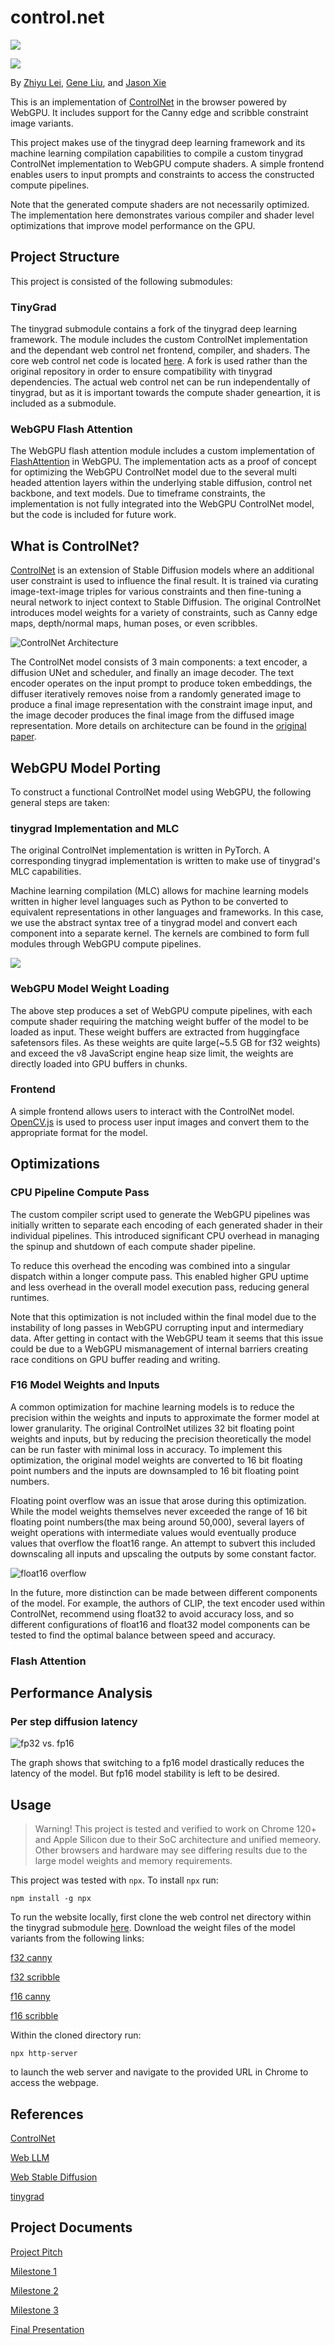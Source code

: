 # control.net

![](./img/cn_scribble_in_out.png)

![](./img/cn_canny_in_out.png)

By [Zhiyu Lei](https://www.linkedin.com/in/zhiyu-lei/), [Gene Liu](https://www.linkedin.com/in/gene-l-3108641a3/), and [Jason Xie](https://www.jchunx.dev)

This is an implementation of [ControlNet](https://github.com/lllyasviel/ControlNet) in the browser powered by WebGPU. It includes support for the Canny edge and scribble constraint image variants.

This project makes use of the tinygrad deep learning framework and its machine learning compilation capabilities to compile a custom tinygrad ControlNet implementation to WebGPU compute shaders. A simple frontend enables users to input prompts and constraints to access the constructed compute pipelines.

Note that the generated compute shaders are not necessarily optimized. The implementation here demonstrates various compiler and shader level optimizations that improve model performance on the GPU.

## Project Structure

This project is consisted of the following submodules:

### TinyGrad

The tinygrad submodule contains a fork of the tinygrad deep learning framework. The module includes the custom ControlNet implementation and the dependant web control net frontend, compiler, and shaders. The core web control net code is located [here](https://github.com/JChunX/tinygrad/tree/web-control-net/examples/webgpu/controlnet). A fork is used rather than the original repository in order to ensure compatibility with tinygrad dependencies. The actual web control net can be run independentally of tinygrad, but as it is important towards the compute shader geneartion, it is included as a submodule.

### WebGPU Flash Attention

The WebGPU flash attention module includes a custom implementation of [FlashAttention](https://arxiv.org/abs/2205.14135) in WebGPU. The implementation acts as a proof of concept for optimizing the WebGPU ControlNet model due to the several multi headed attention layers within the underlying stable diffusion, control net backbone, and text models. Due to timeframe constraints, the implementation is not fully integrated into the WebGPU ControlNet model, but the code is included for future work.

## What is ControlNet?

[ControlNet](https://github.com/lllyasviel/ControlNet) is an extension of Stable Diffusion models where an additional user constraint is used to influence the final result. It is trained via curating image-text-image triples for various constraints and then fine-tuning a neural network to inject context to Stable Diffusion. The original ControlNet introduces model weights for a variety of constraints, such as Canny edge maps, depth/normal maps, human poses, or even scribbles.

![ControlNet Architecture](https://huggingface.co/lllyasviel/control_v11p_sd15_softedge/resolve/main/sd.png)

The ControlNet model consists of 3 main components: a text encoder, a diffusion UNet and scheduler, and finally an image decoder. The text encoder operates on the input prompt to produce token embeddings, the diffuser iteratively removes noise from a randomly generated image to produce a final image representation with the constraint image input, and the image decoder produces the final image from the diffused image representation. More details on architecture can be found in the [original paper](https://arxiv.org/abs/2302.05543).

## WebGPU Model Porting

To construct a functional ControlNet model using WebGPU, the following general steps are taken:

### tinygrad Implementation and MLC

The original ControlNet implementation is written in PyTorch. A corresponding tinygrad implementation is written to make use of tinygrad's MLC capabilities.

Machine learning compilation (MLC) allows for machine learning models written in higher level languages such as Python to be converted to equivalent representations in other languages and frameworks. In this case, we use the abstract syntax tree of a tinygrad model and convert each component into a separate kernel. The kernels are combined to form full modules through WebGPU compute pipelines.

![](./img/tg_mlc.png)

### WebGPU Model Weight Loading

The above step produces a set of WebGPU compute pipelines, with each compute shader requiring the matching weight buffer of the model to be loaded as input. These weight buffers are extracted from huggingface safetensors files. As these weights are quite large(~5.5 GB for f32 weights) and exceed the v8 JavaScript engine heap size limit, the weights are directly loaded into GPU buffers in chunks.

### Frontend

A simple frontend allows users to interact with the ControlNet model. [OpenCV.js](https://docs.opencv.org/3.4/d5/d10/tutorial_js_root.html) is used to process user input images and convert them to the appropriate format for the model.

## Optimizations

### CPU Pipeline Compute Pass

The custom compiler script used to generate the WebGPU pipelines was initially written to separate each encoding of each generated shader in their individual pipelines. This introduced significant CPU overhead in managing the spinup and shutdown of each compute shader pipeline.

To reduce this overhead the encoding was combined into a singular dispatch within a longer compute pass. This enabled higher GPU uptime and less overhead in the overall model execution pass, reducing general runtimes.

Note that this optimization is not included within the final model due to the instability of long passes in WebGPU corrupting input and intermediary data. After getting in contact with the WebGPU team it seems that this issue could be due to a WebGPU mismanagement of internal barriers creating race conditions on GPU buffer reading and writing.

### F16 Model Weights and Inputs

A common optimization for machine learning models is to reduce the precision within the weights and inputs to approximate the former model at lower granularity. The original ControlNet utilizes 32 bit floating point weights and inputs, but by reducing the precision theoretically the model can be run faster with minimal loss in accuracy. To implement this optimization, the original model weights are converted to 16 bit floating point numbers and the inputs are downsampled to 16 bit floating point numbers.

Floating point overflow was an issue that arose during this optimization. While the model weights themselves never exceeded the range of 16 bit floating point numbers(the max being around 50,000), several layers of weight operations with intermediate values would eventually produce values that overflow the float16 range. An attempt to subvert this included downscaling all inputs and upscaling the outputs by some constant factor.

![float16 overflow](img/fp16_bugged.png)

In the future, more distinction can be made between different components of the model. For example, the authors of CLIP, the text encoder used within ControlNet, recommend using float32 to avoid accuracy loss, and so different configurations of float16 and float32 model components can be tested to find the optimal balance between speed and accuracy.

### Flash Attention

## Performance Analysis

### Per step diffusion latency
![fp32 vs. fp16](img/fp_perf.png)

The graph shows that switching to a fp16 model drastically reduces the latency of the model. But fp16 model stability is left to be desired.

## Usage

> Warning! This project is tested and verified to work on Chrome 120+ and Apple Silicon due to their SoC architecture and unified memeory. Other browsers and hardware may see differing results due to the large model weights and memory requirements.

This project was tested with `npx`. To install `npx` run:

`npm install -g npx`

To run the website locally, first clone the web control net directory within the tinygrad submodule [here](https://github.com/JChunX/tinygrad/tree/web-control-net/examples/webgpu/controlnet). Download the weight files of the model variants from the following links:

[f32 canny](https://www.dropbox.com/scl/fi/6yhpbdqf7q9xvyhkhqg0h/net_canny.safetensors?rlkey=rz9vrb0a3gz2lvomtqbb1j6cw&dl=0)

[f32 scribble](https://www.dropbox.com/scl/fi/ka2gca8qwucmhi8z8ezo9/net_scribble.safetensors?rlkey=tyoo7fgen92l54i72sv14ounm&dl=0)

[f16 canny](https://www.dropbox.com/scl/fi/uoc4c04wvjeied32mzg9z/net_f16_canny.safetensors?rlkey=g6su0zwhky07j8suhivh3gllr&dl=0)

[f16 scribble](https://www.dropbox.com/scl/fi/3rr6qdt0y13f1hcgl0sfs/net_f16_scribble.safetensors?rlkey=55n5g3uokgjufum0gibur5p1s&dl=0)

Within the cloned directory run:

`npx http-server`

to launch the web server and navigate to the provided URL in Chrome to access the webpage.

## References

[ControlNet](https://github.com/lllyasviel/ControlNet)

[Web LLM](https://github.com/mlc-ai/web-llm)

[Web Stable Diffusion](https://github.com/mlc-ai/web-stable-diffusion)

[tinygrad](https://github.com/tinygrad/tinygrad)

## Project Documents

[Project Pitch](https://docs.google.com/document/d/1SE9JiwvdWxYVsqpN36UzVU4ws0QDpKga8wy8crXqA4c/edit?usp=sharing)

[Milestone 1](https://docs.google.com/presentation/d/1Vf-wrlGaSTEg70Q1_Nhrf4q0B0zB16FOnlzuG_aslG8/edit?usp=sharing)

[Milestone 2](https://docs.google.com/presentation/d/1DbnoB_UA1c14cnKGCzre-AEKE0ZIKlSKxsXFPUu49xU/edit?usp=sharing)

[Milestone 3](https://docs.google.com/presentation/d/15Ltc72DwljB1aK2Xp6cXSzhIKfnR7CSHOmv9KKrQDtI/edit?usp=sharing)

[Final Presentation]()

